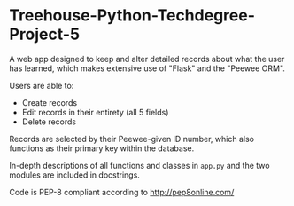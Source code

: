 # Treehouse-Python-Techdegree-Project-5
A web app designed to keep and alter detailed records about what the user has learned, which makes extensive use of "Flask" and the "Peewee ORM".

Users are able to:
  - Create records
  - Edit records in their entirety (all 5 fields)
  - Delete records

Records are selected by their Peewee-given ID number, which also functions as their primary key within the database.

In-depth descriptions of all functions and classes in `app.py` and the two modules are included in docstrings.

Code is PEP-8 compliant according to http://pep8online.com/
